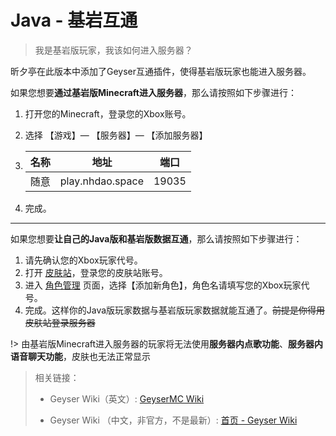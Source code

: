 # Java - 基岩互通

> 我是基岩版玩家，我该如何进入服务器？

昕夕亭在此版本中添加了Geyser互通插件，使得基岩版玩家也能进入服务器。

如果您想要**通过基岩版Minecraft进入服务器**，那么请按照如下步骤进行：

1. 打开您的Minecraft，登录您的Xbox账号。

2. 选择 【游戏】— 【服务器】— 【添加服务器】

3. | 名称     | 地址 | 端口 |
   | --- |---|--- |
   | 随意 | play.nhdao.space | 19035 |

4. 完成。

***

如果您想要**让自己的Java版和基岩版数据互通**，那么请按照如下步骤进行：

1. 请先确认您的Xbox玩家代号。
2. 打开 [皮肤站](https://skin.nhdao.space)，登录您的皮肤站账号。
3. 进入 [角色管理](https://skin.nhdao.space/user/player) 页面，选择【添加新角色】，角色名请填写您的Xbox玩家代号。
4. 完成。这样你的Java版玩家数据与基岩版玩家数据就能互通了。~~前提是你得用皮肤站登录服务器~~

!> 由基岩版Minecraft进入服务器的玩家将无法使用**服务器内点歌功能**、**服务器内语音聊天功能**，皮肤也无法正常显示

> 相关链接：
>
> - Geyser Wiki（英文）: [GeyserMC Wiki](https://wiki.geysermc.org/)
>
> - Geyser Wiki （中文，非官方，不是最新）: [首页 - Geyser Wiki](https://geyser.superiormc.cn/)

